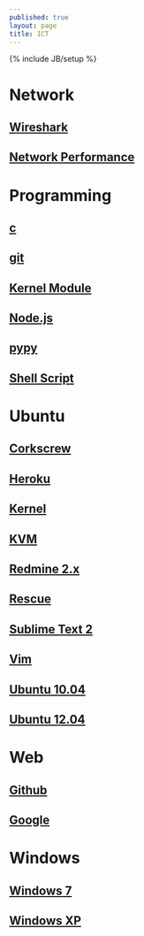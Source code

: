 ```yaml
---
published: true
layout: page
title: ICT
---
```


{% include JB/setup %}

# Network

## [Wireshark](/network/wireshark)
## [Network Performance](/network/performance)

# Programming

## [c](/programming/c)
## [git](/programming/git)
## [Kernel Module](/programming/kernel-module)
## [Node.js](/programming/nodejs)
## [pypy](/programming/pypy)
## [Shell Script](/programming/shell-script)

# Ubuntu

## [Corkscrew](/ubuntu/corkscrew)
## [Heroku](/ubuntu/heroku)
## [Kernel](/ubuntu/kernel)
## [KVM](/ubuntu/kvm)
## [Redmine 2.x](/ubuntu/redmine)
## [Rescue](/ubuntu/rescue)
## [Sublime Text 2](/ubuntu/sublime-text)
## [Vim](/ubuntu/vim)
## [Ubuntu 10.04](/ubuntu/ubuntu-10.04)
## [Ubuntu 12.04](/ubuntu/ubuntu-12.04)

# Web

## [Github](/web/github)
## [Google](/web/google)

# Windows

## [Windows 7](/windows/win7)
## [Windows XP](/windows/winxp)